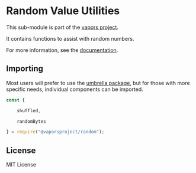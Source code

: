 Random Value Utilities
======================

This sub-module is part of the [vapors project](https://github.com/vaporsjs/vapors.js).

It contains functions to assist with random numbers.

For more information, see the [documentation](https://docs.vapors.io/v5/api/utils/bytes/#byte-manipulation--random-bytes).


Importing
---------

Most users will prefer to use the [umbrella package](https://www.npmjs.com/package/vapors),
but for those with more specific needs, individual components can be imported.

```javascript
const {

    shuffled,

    randomBytes

} = require("@vaporsproject/random");
```


License
-------

MIT License
